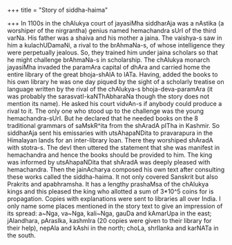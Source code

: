 +++
title = "Story of siddha-haima"

+++
In 1100s in the chAlukya court of jayasiMha siddharAja was a nAstika (a
worshiper of the nirgrantha) genius named hemachandra sUrI of the third
varNa. His father was a shaiva and his mother a jaina. The vaishya-s saw
in him a kulachUDamaNi, a rival to the brAhmaNa-s, of whose intelligence
they were perpetually jealous. So, they trained him under jaina scholars
so that he might challenge brAhmaNa-s in scholarship. The chAlukya
monarch jayasiMha invaded the paramAra capital of dhAra and carried home
the entire library of the great bhoja-shAlA to lATa. Having, added the
books to his own library he was one day piqued by the sight of a
scholarly treatise on language written by the rival of the chAlukya-s
bhoja-deva-paramAra (it was probably the sarasvatI-kaNThAbharaNa though
the story does not mention its name). He asked his court vidvAn-s if
anybody could produce a rival to it. The only one who stood up to the
challenge was the young hemachandra-sUrI. But he declared that he needed
books on the 8 traditional grammars of saMskR^ita from the shAradA pITha
in Kashmir. So siddharAja sent his emissaries with utsAhapaNDita to
pravarapura in the Himalayan lands for an inter-library loan. There they
worshiped shAradA with stotra-s. The devI then uttered the statement
that she was manifest in hemachandra and hence the books should be
provided to him. The king was informed by utsAhapaNDita that shAradA was
deeply pleased with hemachandra. Then the jainAcharya composed his own
text after consulting these works called the siddha-haima. It not only
covered Sanskrit but also Prakrits and apabhramsha. It has a lengthy
prashaMsa of the chAlukya kings and this pleased the king who allotted a
sum of 3\*10^5 coins for is propagation. Copies with explanations were
sent to libraries all over India. I only name some places mentioned in
the story text to give an impression of its spread: a\~Nga, va\~Nga,
kali\~Nga, gauDa and kAmarUpa in the east; jAlandhara, pArasIka,
kashmIra (20 copies were given to their library for their help), nepAla
and kAshi in the north; choLa, shrIlanka and karNATa in the south.

